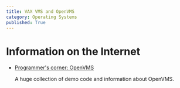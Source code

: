 ```yaml
---
title: VAX VMS and OpenVMS
category: Operating Systems
published: True
---
```


# Information on the Internet

- [Programmer's corner: OpenVMS](http://www3.sympatico.ca/n.rieck/demo_vms_html/openvms_demo_index.html)

   A huge collection of demo code and information about OpenVMS.
